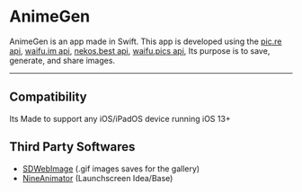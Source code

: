 # AnimeGen

AnimeGen is an app made in Swift. This app is developed using the [pic.re api](https://doc.pic.re/), [waifu.im api](https://docs.waifu.im/), [nekos.best api](https://docs.nekos.best/), [waifu.pics api](https://waifu.pics/docs), Its purpose is to save, generate, and share images.

---

## Compatibility
Its Made to support any iOS/iPadOS device running iOS 13+

## Third Party Softwares

- [SDWebImage](https://github.com/SDWebImage/SDWebImage) (.gif images saves for the gallery)
- [NineAnimator](https://github.com/SuperMarcus/NineAnimator) (Launchscreen Idea/Base)

